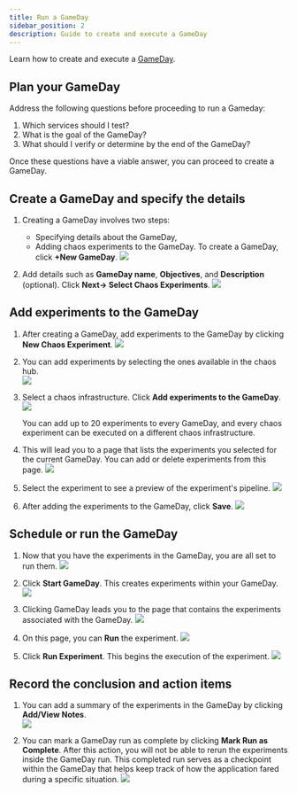```yaml
---
title: Run a GameDay
sidebar_position: 2
description: Guide to create and execute a GameDay
---
```


Learn how to create and execute a [GameDay](/docs/chaos-engineering/features/gameday/introduction-to-gameday.md).

## Plan your GameDay

Address the following questions before proceeding to run a Gameday:

1. Which services should I test?
2. What is the goal of the GameDay? 
3. What should I verify or determine by the end of the GameDay?

Once these questions have a viable answer, you can proceed to create a GameDay. 

## Create a GameDay and specify the details

1. Creating a GameDay involves two steps:
   * Specifying details about the GameDay,
   * Adding chaos experiments to the GameDay. 
   To create a GameDay, click **+New GameDay**. 
   ![](./static/run-gameday/1-landing-page.png)

2. Add details such as **GameDay name**, **Objectives**, and **Description** (optional). Click **Next-> Select Chaos Experiments**.
   ![](./static/run-gameday/2-create-new-gameday.png)

## Add experiments to the GameDay

1. After creating a GameDay, add experiments to the GameDay by clicking **New Chaos Experiment**.
   ![](./static/run-gameday/3-add-experiments-to-gameday.png)

2. You can add experiments by selecting the ones available in the chaos hub.  
   ![](./static/run-gameday/4-list-experiments-from-chaoshub.png)

3. Select a chaos infrastructure. Click **Add experiments to the GameDay**.
   ![](./static/run-gameday/6-add-experiments-to-gameday.png)

   You can add up to 20 experiments to every GameDay, and every chaos experiment can be executed on a different chaos infrastructure.

4. This will lead you to a page that lists the experiments you selected for the current GameDay. You can add or delete experiments from this page.
   ![](./static/run-gameday/7-add-multiple-experiments.png)

5. Select the experiment to see a preview of the experiment's pipeline.
   ![](./static/run-gameday/8-view-exp.png)

6. After adding the experiments to the GameDay, click **Save**.
   ![](./static/run-gameday/9-save-experiment.png)

## Schedule or run the GameDay

1. Now that you have the experiments in the GameDay, you are all set to run them. 
   ![](./static/run-gameday/10-gameday-created.png)

2. Click **Start GameDay**. This creates experiments within your GameDay.
   ![](./static/run-gameday/11-start-gameday.png)

3. Clicking GameDay leads you to the page that contains the experiments associated with the GameDay.
   ![](./static/run-gameday/12-gameday-in-progress.png)

4. On this page, you can **Run** the experiment. 
   ![](./static/run-gameday/13-gameday-details.png)

5. Click **Run Experiment**. This begins the execution of the experiment. 
   ![](./static/run-gameday/14-run-experiment.png)


## Record the conclusion and action items

1. You can add a summary of the experiments in the GameDay by clicking **Add/View Notes**.  
   ![](./static/run-gameday/15-summary-at-exp-level.png)

2. You can mark a GameDay run as complete by clicking **Mark Run as Complete**. After this action, you will not be able to rerun the experiments inside the GameDay run. This completed run serves as a checkpoint within the GameDay that helps keep track of how the application fared during a specific situation.
   ![](./static/run-gameday/17-run-complete.png)

